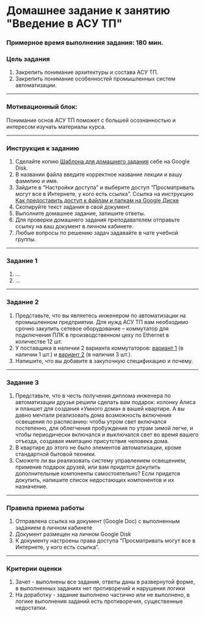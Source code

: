 # Домашнее задание к занятию "Введение в АСУ ТП"

### Примерное время выполнения задания: 180 мин.

### Цель задания

1. Закрепить понимание архитектуры и состава АСУ ТП.
2. Закрепить понимание особенностей промышленных систем автоматизации.

------

### Мотивационный блок:
Понимание основ АСУ ТП поможет с большей осознанностью и интересом изучать материалы курса. 

------

### Инструкция к заданию

1. Сделайте копию [Шаблона для домашнего задания](https://docs.google.com/document/d/1youKpKm_JrC0UzDyUslIZW2E2bIv5OVlm_TQDvH5Pvs/edit) себе на Google Disk.
2. В названии файла введите корректное название лекции и вашу фамилию и имя.
3. Зайдите в “Настройки доступа” и выберите доступ “Просматривать могут все в Интернете, у кого есть ссылка”. Ссылка на инструкцию [Как предоставить доступ к файлам и папкам на Google Диске](https://support.google.com/docs/answer/2494822?hl=ru&co=GENIE.Platform%3DDesktop)
4. Скопируйте текст задания в свой документ.
5. Выполните домашнее задание, запишите ответы.
6. Для проверки домашнего задания преподавателем отправьте ссылку на ваш документ в личном кабинете.
7. Любые вопросы по решению задач задавайте в чате учебной группы.

------

### Задание 1

1. ...
2. ...

------

### Задание 2

1. Представьте, что вы являетесь инженером по автоматизации на промышленном предприятии. Для нужд АСУ ТП вам необходимо срочно закупить сетевое оборудование – коммутатор для подключения ПЛК в производственном цеху по Ethernet в количестве 12 шт. 
2. У поставщика в наличии 2 варианта коммутаторов: [вариант 1](https://drive.google.com/file/d/1bUGOtyp-XKOjHK7C_hFUIK9T411NoVbA/view?usp=sharing) (в наличии 1 шт.) и [вариант 2](https://drive.google.com/file/d/1hkbOE3cuJGR60fjM2ZNGFxDSmHj25chR/view?usp=sharing) (в наличии 3 шт.).
3. Напишите, что вы добавите в закупочную спецификацию и почему. 

------
### Задание 3
1. Представьте, что в честь получения диплома инженера по автоматизации друзья решили сделать вам подарок: колонку Алиса и планшет для создания «Умного дома» в вашей квартире. А вы давно мечтали реализовать дома возможность включения освещения по расписанию: чтобы утром свет включался постепенно, для облегчения пробуждения по утрам зимой легче, и чтобы периодически включался и выключался свет во время вашего отъезда, создавая имитацию присутствия человека дома.  
2. В квартире до этого не было элементов автоматизации, кроме стандартной бытовой техники. 
3. Сможете ли вы реализовать систему управлением освещением, применив подарок друзей, или вам придется докупить дополнительные компоненты самостоятельно? Если придется докупить, напишите список недостающих компонентов и их назначение.

------

### Правила приема работы

1. Отправлена ссылка на документ (Google Doc) с выполненным заданием в личном кабинете
2. Документ размещен на личном Google Disk
3. К документу настроены права доступа “Просматривать могут все в Интернете, у кого есть ссылка”.

------

### Критерии оценки

1. Зачет - выполнены все задания, ответы даны в развернутой форме, в выполненных заданиях нет противоречий и нарушения логики
2. На доработку - задание выполнено частично или не выполнено, в логике выполнения заданий есть противоречия, существенные недостатки.

